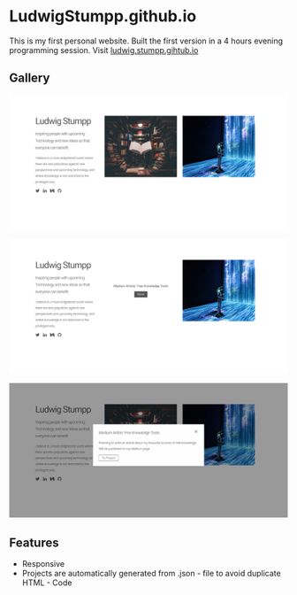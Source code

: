 # LudwigStumpp.github.io

This is my first personal website. Built the first version in a 4 hours evening programming session.
Visit [ludwig.stumpp.gihtub.io](ludwig.stumpp.gihtub.io)

## Gallery

![Default view](screenshots/default.jpg)

![Hovering a Project](screenshots/project_hover.jpg)

![Clicking on a Project](screenshots/project_click.jpg)

## Features
- Responsive
- Projects are automatically generated from .json - file to avoid duplicate HTML - Code
